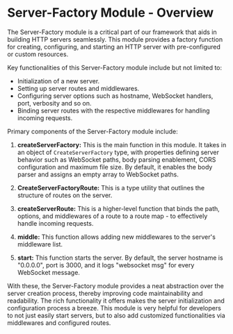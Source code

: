 # Server-Factory Module - Overview

The Server-Factory module is a critical part of our framework that aids in building HTTP servers seamlessly. This module provides a factory function for creating, configuring, and starting an HTTP server with pre-configured or custom resources.

Key functionalities of this Server-Factory module include but not limited to:

- Initialization of a new server.
- Setting up server routes and middlewares.
- Configuring server options such as hostname, WebSocket handlers, port, verbosity and so on.
- Binding server routes with the respective middlewares for handling incoming requests.

Primary components of the Server-Factory module include:

1. **createServerFactory:** This is the main function in this module. It takes in an object of `CreateServerFactory` type, with properties defining server behavior such as WebSocket paths, body parsing enablement, CORS configuration and maximum file size. By default, it enables the body parser and assigns an empty array to WebSocket paths.

2. **CreateServerFactoryRoute:** This is a type utility that outlines the structure of routes on the server.

3. **createServerRoute:** This is a higher-level function that binds the path, options, and middlewares of a route to a route map - to effectively handle incoming requests.

4. **middle:** This function allows adding new middlewares to the server's middleware list.

5. **start:** This function starts the server. By default, the server hostname is "0.0.0.0", port is 3000, and it logs "websocket msg" for every WebSocket message.

With these, the Server-Factory module provides a neat abstraction over the server creation process, thereby improving code maintainability and readability. The rich functionality it offers makes the server initialization and configuration process a breeze. This module is very helpful for developers to not just easily start servers, but to also add customized functionalities via middlewares and configured routes.
